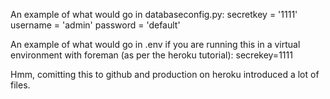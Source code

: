 An example of what would go in databaseconfig.py:
secretkey = '1111'
username = 'admin'
password = 'default'

An example of what would go in .env if you are running this in a virtual
environment with foreman (as per the heroku tutorial):
secrekey=1111

Hmm, comitting this to github and production on heroku introduced a lot of files.
